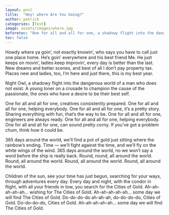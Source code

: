 ```yaml
---
layout: post
title:  "Hey! where Are You Going?"
author: patrick
categories: [Test]
image: assets/images/where.jpg
beforetoc: "One for all and all for one, a shadowy flight into the dangerous world of a man who does not exist..."
toc: false
---
```


Howdy where ya goin’, not exactly knowin’, who says you have to call just one place home. He’s goin’ everywhere and his best friend Me. He just keeps on movin’, ladies keep improvin’, every day is better than the last. New dreams and better scenes, and best of all I don’t pay property tax. Places new and ladies, too, I’m here and just there, this is my best year.

Night Owl, a shadowy flight into the dangerous world of a man who does not exist. A young loner on a crusade to champion the cause of the passionate, the ones who have a desire to be their best self.

One for all and all for one, creatives consistently prepared. One for all and all for one, helping everybody. One for all and all for one, it’s a pretty story. Sharing everything with fun, that’s the way to be. One for all and all for one, engineers are always ready. One for all and all for one, helping everybody. One for all and all for one, can sound pretty corny. If you’ve got a problem chum, think how it could be.

365 days around the world, we’ll find a pot of gold just sitting where the rainbow’s ending. Time — we’ll fight against the time, and we’ll fly on the white wings of the wind. 365 days around the world, no we won’t say a word before the ship is really back. Round, round, all around the world. Round, all around the world. Round, all around the world. Round, all around the world.

Children of the sun, see your time has just begun, searching for your ways, through adventures every day. Every day and night, with the condor in flight, with all your friends in tow, you search for the Cities of Gold. Ah-ah-ah-ah-ah… wishing for The Cities of Gold. Ah-ah-ah-ah-ah… some day we will find The Cities of Gold. Do-do-do-do ah-ah-ah, do-do-do-do, Cities of Gold. Do-do-do-do, Cities of Gold. Ah-ah-ah-ah-ah… some day we will find The Cities of Gold.
